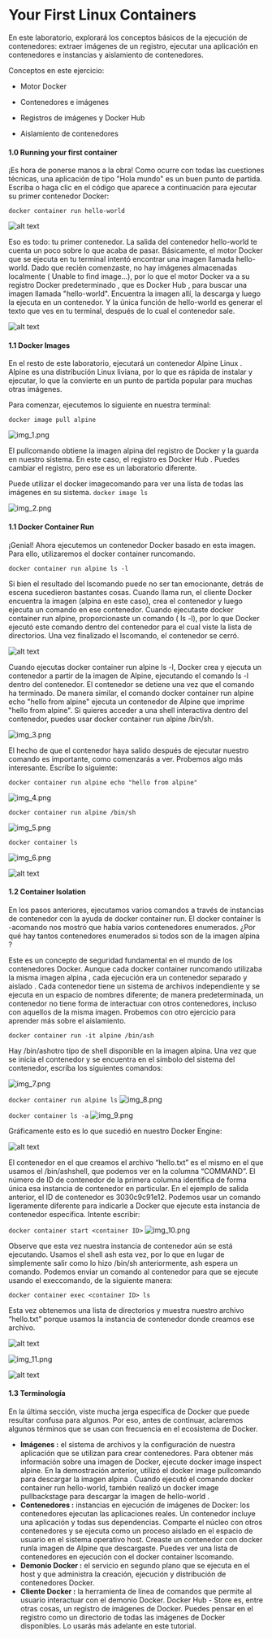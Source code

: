 
# Your First Linux Containers 
En este laboratorio, explorará los conceptos básicos de la ejecución de contenedores: extraer imágenes de un registro, ejecutar una aplicación en contenedores e instancias y aislamiento de contenedores.

Conceptos en este ejercicio:

 - Motor Docker

 - Contenedores e imágenes

 - Registros de imágenes y Docker Hub

 - Aislamiento de contenedores


#### 1.0 Running your first container

¡Es hora de ponerse manos a la obra! Como ocurre con todas las cuestiones técnicas, una aplicación de tipo "Hola mundo" es un buen punto de partida. Escriba o haga clic en el código que aparece a continuación para ejecutar su primer contenedor Docker:

```
docker container run hello-world
```

![alt text](image-4.png)


Eso es todo: tu primer contenedor. La salida del contenedor hello-world te cuenta un poco sobre lo que acaba de pasar. Básicamente, el motor Docker que se ejecuta en tu terminal intentó encontrar una imagen llamada hello-world. Dado que recién comenzaste, no hay imágenes almacenadas localmente ( Unable to find image...), por lo que el motor Docker va a su registro Docker predeterminado , que es Docker Hub , para buscar una imagen llamada "hello-world". Encuentra la imagen allí, la descarga y luego la ejecuta en un contenedor. Y la única función de hello-world es generar el texto que ves en tu terminal, después de lo cual el contenedor sale.


![alt text](image.png)

#### 1.1 Docker Images

En el resto de este laboratorio, ejecutará un contenedor Alpine Linux . Alpine es una distribución Linux liviana, por lo que es rápida de instalar y ejecutar, lo que la convierte en un punto de partida popular para muchas otras imágenes.

Para comenzar, ejecutemos lo siguiente en nuestra terminal:

```docker image pull alpine```


![img_1.png](img_1.png)

El pullcomando obtiene la imagen alpina del registro de Docker y la guarda en nuestro sistema. En este caso, el registro es Docker Hub . Puedes cambiar el registro, pero ese es un laboratorio diferente.

Puede utilizar el docker imagecomando para ver una lista de todas las imágenes en su sistema.
```docker image ls```

![img_2.png](img_2.png)

#### 1.1 Docker Container Run

¡Genial! Ahora ejecutemos un contenedor Docker basado en esta imagen. Para ello, utilizaremos el docker container runcomando.

```docker container run alpine ls -l```

Si bien el resultado del lscomando puede no ser tan emocionante, detrás de escena sucedieron bastantes cosas. Cuando llama run, el cliente Docker encuentra la imagen (alpina en este caso), crea el contenedor y luego ejecuta un comando en ese contenedor. Cuando ejecutaste docker container run alpine, proporcionaste un comando ( ls -l), por lo que Docker ejecutó este comando dentro del contenedor para el cual viste la lista de directorios. Una vez finalizado el lscomando, el contenedor se cerró.

![alt text](image-1.png)

Cuando ejecutas docker container run alpine ls -l, Docker crea y ejecuta un contenedor a partir de la imagen de Alpine, ejecutando el comando ls -l dentro del contenedor. El contenedor se detiene una vez que el comando ha terminado. De manera similar, el comando docker container run alpine echo "hello from alpine" ejecuta un contenedor de Alpine que imprime "hello from alpine". Si quieres acceder a una shell interactiva dentro del contenedor, puedes usar docker container run alpine /bin/sh.

![img_3.png](img_3.png)


El hecho de que el contenedor haya salido después de ejecutar nuestro comando es importante, como comenzarás a ver. Probemos algo más interesante. Escribe lo siguiente:

```docker container run alpine echo "hello from alpine"```

![img_4.png](img_4.png)

```docker container run alpine /bin/sh```

![img_5.png](img_5.png)

```docker container ls```

![img_6.png](img_6.png)

![alt text](image-5.png)
#### 1.2 Container Isolation

En los pasos anteriores, ejecutamos varios comandos a través de instancias de contenedor con la ayuda de docker container run. El docker container ls -acomando nos mostró que había varios contenedores enumerados. ¿Por qué hay tantos contenedores enumerados si todos son de la imagen alpina ?

Este es un concepto de seguridad fundamental en el mundo de los contenedores Docker. Aunque cada docker container runcomando utilizaba la misma imagen alpina , cada ejecución era un contenedor separado y aislado . Cada contenedor tiene un sistema de archivos independiente y se ejecuta en un espacio de nombres diferente; de ​​manera predeterminada, un contenedor no tiene forma de interactuar con otros contenedores, incluso con aquellos de la misma imagen. Probemos con otro ejercicio para aprender más sobre el aislamiento.


```docker container run -it alpine /bin/ash```

Hay /bin/ashotro tipo de shell disponible en la imagen alpina. Una vez que se inicia el contenedor y se encuentra en el símbolo del sistema del contenedor, escriba los siguientes comandos:

![img_7.png](img_7.png)



```docker container run alpine ls```
![img_8.png](img_8.png)

```docker container ls -a```
![img_9.png](img_9.png)

Gráficamente esto es lo que sucedió en nuestro Docker Engine:

![alt text](image-6.png)

El contenedor en el que creamos el archivo “hello.txt” es el mismo en el que usamos el /bin/ashshell, que podemos ver en la columna “COMMAND”. El número de ID de contenedor de la primera columna identifica de forma única esa instancia de contenedor en particular. En el ejemplo de salida anterior, el ID de contenedor es 3030c9c91e12. Podemos usar un comando ligeramente diferente para indicarle a Docker que ejecute esta instancia de contenedor específica. Intente escribir:

```docker container start <container ID>```
![img_10.png](img_10.png)

Observe que esta vez nuestra instancia de contenedor aún se está ejecutando. Usamos el shell ash esta vez, por lo que en lugar de simplemente salir como lo hizo /bin/sh anteriormente, ash espera un comando. Podemos enviar un comando al contenedor para que se ejecute usando el execcomando, de la siguiente manera:

```docker container exec <container ID> ls```

Esta vez obtenemos una lista de directorios y muestra nuestro archivo “hello.txt” porque usamos la instancia de contenedor donde creamos ese archivo.

![alt text](image-8.png)

![img_11.png](img_11.png)

![alt text](image-2.png)

#### 1.3 Terminología
En la última sección, viste mucha jerga específica de Docker que puede resultar confusa para algunos. Por eso, antes de continuar, aclaremos algunos términos que se usan con frecuencia en el ecosistema de Docker.

- **Imágenes :** el sistema de archivos y la configuración de nuestra aplicación que se utilizan para crear contenedores. Para obtener más información sobre una imagen de Docker, ejecute docker image inspect alpine. En la demostración anterior, utilizó el docker image pullcomando para descargar la imagen alpina . Cuando ejecutó el comando docker container run hello-world, también realizó un docker image pullbackstage para descargar la imagen de hello-world .
- **Contenedores :** instancias en ejecución de imágenes de Docker: los contenedores ejecutan las aplicaciones reales. Un contenedor incluye una aplicación y todas sus dependencias. Comparte el núcleo con otros contenedores y se ejecuta como un proceso aislado en el espacio de usuario en el sistema operativo host. Creaste un contenedor con docker runla imagen de Alpine que descargaste. Puedes ver una lista de contenedores en ejecución con el docker container lscomando.
- **Demonio Docker :** el servicio en segundo plano que se ejecuta en el host y que administra la creación, ejecución y distribución de contenedores Docker.
- **Cliente Docker :** la herramienta de línea de comandos que permite al usuario interactuar con el demonio Docker.
Docker Hub - Store es, entre otras cosas, un registro de imágenes de Docker. Puedes pensar en el registro como un directorio de todas las imágenes de Docker disponibles. Lo usarás más adelante en este tutorial.


